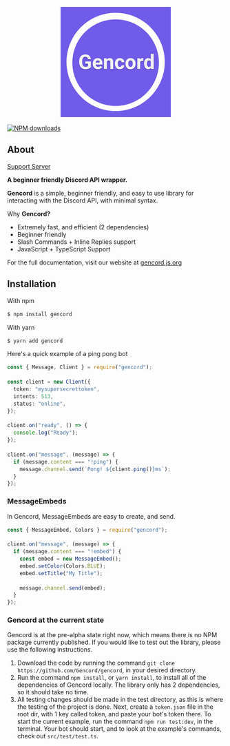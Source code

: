 <p align="center">
  <img src="assets/logo.png" />
</p>

<a href="https://www.npmjs.com/package/gencord"><img src="https://img.shields.io/npm/dt/gencord.svg?maxAge=3600" alt="NPM downloads" /></a>

## About

[Support Server](https://discord.gg/Bh9cGjum)

**A beginner friendly Discord API wrapper.**

**Gencord** is a simple, beginner friendly, and easy to use library for interacting with the Discord API, with minimal syntax.

Why **Gencord?**

- Extremely fast, and efficient (2 dependencies)
- Beginner friendly
- Slash Commands + Inline Replies support
- JavaScript + TypeScript Support

For the full documentation, visit our website at [gencord.js.org](https://gencord.js.org)

## Installation

With npm

```bash
$ npm install gencord
```

With yarn

```bash
$ yarn add gencord
```

Here's a quick example of a ping pong bot

```ts
const { Message, Client } = require("gencord");

const client = new Client({
  token: "mysupersecrettoken",
  intents: 513,
  status: "online",
});

client.on("ready", () => {
  console.log("Ready");
});

client.on("message", (message) => {
  if (message.content === "!ping") {
    message.channel.send(`Pong! ${client.ping()}ms`);
  }
});
```

### MessageEmbeds

In Gencord, MessageEmbeds are easy to create, and send.

```ts
const { MessageEmbed, Colors } = require("gencord");

client.on("message", (message) => {
  if (message.content === "!embed") {
    const embed = new MessageEmbed();
    embed.setColor(Colors.BLUE);
    embed.setTitle("My Title");

    message.channel.send(embed);
  }
});
```

### Gencord at the current state

Gencord is at the pre-alpha state right now, which means there is no NPM package currently published. If you would like to test out the library, please use the following instructions.

1. Download the code by running the command `git clone https://github.com/Gencord/gencord`, in your desired directory.
2. Run the command `npm install`, or `yarn install`, to install all of the dependencies of Gencord locally. The library only has 2 dependencies, so it should take no time.
3. All testing changes should be made in the test directory, as this is where the testing of the project is done. Next, create a `token.json` file in the root dir, with 1 key called token, and paste your bot's token there. To start the current example, run the command `npm run test:dev`, in the terminal. Your bot should start, and to look at the example's commands, check out `src/test/test.ts`.
